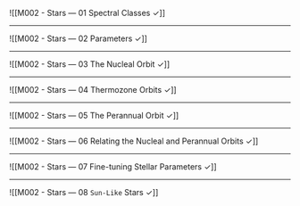 ![[M002 - Stars — 01 Spectral Classes ✓]]

---

![[M002 - Stars — 02 Parameters ✓]]

---

![[M002 - Stars — 03 The Nucleal Orbit ✓]]

---

![[M002 - Stars — 04 Thermozone Orbits ✓]]

---

![[M002 - Stars — 05 The Perannual Orbit ✓]]

---

![[M002 - Stars — 06 Relating the Nucleal and Perannual Orbits ✓]]

---

![[M002 - Stars — 07 Fine-tuning Stellar Parameters ✓]]

---

![[M002 - Stars — 08 `Sun-Like` Stars ✓]]